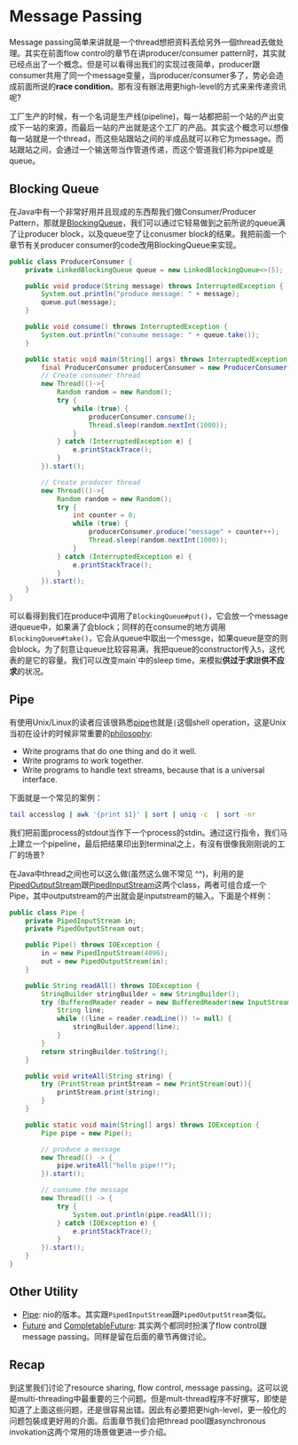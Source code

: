# Message Passing

Message passing简单来讲就是一个thread想把资料丟给另外一個thread去做处理。其实在前面flow control的章节在讲producer/consumer pattern时，其实就已经点出了一个概念。但是可以看得出我们的实现过夜简单，producer跟consumer共用了同一个message变量，当producer/consumer多了，势必会造成前面所说的**race condition**。那有沒有辦法用更high-level的方式来来传递资讯呢?

工厂生产的时候，有一个名词是生产线(pipeline)，每一站都把前一个站的产出变成下一站的來源，而最后一站的产出就是这个工厂的产品。其实这个概念可以想像每一站就是一个thread，而这些站跟站之间的半成品就可以称它为message。而站跟站之间，会通过一个输送带当作管道传递，而这个管道我们称为pipe或是queue。

## Blocking Queue

在Java中有一个非常好用并且现成的东西帮我们做Consumer/Producer Pattern，那就是[BlockingQueue](https://docs.oracle.com/javase/8/docs/api/java/util/concurrent/BlockingQueue.html)，我们可以通过它轻易做到之前所说的queue满了让producer block，以及queue空了让conusmer block的结果。我把前面一个章节有关producer consumer的code改用BlockingQueue来实现。

```java
public class ProducerConsumer {
    private LinkedBlockingQueue queue = new LinkedBlockingQueue<>(5);

    public void produce(String message) throws InterruptedException {
        System.out.println("produce message: " + message);
        queue.put(message);
    }

    public void consume() throws InterruptedException {
        System.out.println("consume message: " + queue.take());
    }

    public static void main(String[] args) throws InterruptedException {
        final ProducerConsumer producerConsumer = new ProducerConsumer();
        // Create consumer thread
        new Thread(()->{
            Random random = new Random();
            try {
                while (true) {
                    producerConsumer.consume();
                    Thread.sleep(random.nextInt(1000));
                }
            } catch (InterruptedException e) {
                e.printStackTrace();
            }
        }).start();

        // Create producer thread
        new Thread(()->{
            Random random = new Random();
            try {
                int counter = 0;
                while (true) {
                    producerConsumer.produce("message" + counter++);
                    Thread.sleep(random.nextInt(1000));
                }
            } catch (InterruptedException e) {
                e.printStackTrace();
            }
        }).start();
    }
}
```

可以看得到我们在produce中调用了`BlockingQueue#put()`，它会放一个message进queue中，如果满了会block；同样的在consume的地方调用 `BlockingQueue#take()`，它会从queue中取出一个messge，如果queue是空的则会block。为了刻意让queue比较容易满，我把queue的constructor传入`5`，这代表的是它的容量。我们可以改变main`中的sleep time，来模拟**供过于求**跟**供不应求**的状况。

## Pipe

有使用Unix/Linux的读者应该很熟悉[pipe](https://en.wikipedia.org/wiki/Pipeline_(software))也就是`|`这個shell operation，这是Unix当初在设计的时候非常重要的[philosophy](https://en.wikipedia.org/wiki/Unix_philosophy):

- Write programs that do one thing and do it well.
- Write programs to work together.
- Write programs to handle text streams, because that is a universal interface.

下面就是一个常见的案例：

```bash
tail accesslog | awk '{print $1}' | sort | uniq -c  | sort -nr
```

我们把前面process的stdout当作下一个process的stdin。通过这行指令，我们马上建立一个pipeline，最后把结果印出到terminal之上，有沒有很像我刚刚说的工厂的场景?

在Java中thread之间也可以这么做(虽然这么做不常见 ^^)，利用的是[PipedOutputStream](https://docs.oracle.com/javase/8/docs/api/java/io/PipedOutputStream.html)跟[PipedInputStream](https://docs.oracle.com/javase/8/docs/api/java/io/PipedInputStream.html)这两个class，两者可组合成一个Pipe，其中outputstream的产出就会是inputstream的输入。下面是个样例：

```java
public class Pipe {
    private PipedInputStream in;
    private PipedOutputStream out;

    public Pipe() throws IOException {
        in = new PipedInputStream(4096);
        out = new PipedOutputStream(in);
    }

    public String readAll() throws IOException {
        StringBuilder stringBuilder = new StringBuilder();
        try (BufferedReader reader = new BufferedReader(new InputStreamReader(in))) {
            String line;
            while ((line = reader.readLine()) != null) {
                stringBuilder.append(line);
            }
        }
        return stringBuilder.toString();
    }

    public void writeAll(String string) {
        try (PrintStream printStream = new PrintStream(out)){
            printStream.print(string);
        }
    }

    public static void main(String[] args) throws IOException {
        Pipe pipe = new Pipe();

        // produce a message
        new Thread(() -> {
            pipe.writeAll("hello pipe!!");
        }).start();

        // consume the message
        new Thread(() -> {
            try {
                System.out.println(pipe.readAll());
            } catch (IOException e) {
                e.printStackTrace();
            }
        }).start();
    }
}
```

## Other Utility

- [Pipe](https://docs.oracle.com/javase/8/docs/api/java/nio/channels/Pipe.html): nio的版本。其实跟`PipedInputStream`跟`PipedOutputStream`类似。
- [Future](https://docs.oracle.com/javase/8/docs/api/index.html?java/util/concurrent/Future.html) and [CompletableFuture](https://docs.oracle.com/javase/8/docs/api/index.html?java/util/concurrent/CompletableFuture.html): 其实两个都同时扮演了flow control跟message passing。同样是留在后面的章节再做讨论。

## Recap

到这里我们讨论了resource sharing, flow control, message passing。这可以说是multi-threading中最重要的三个问题。但是mult-thread程序不好撰写，即使是知道了上面这些问题，还是很容易出错。因此有必要把更high-level，更一般化的问题包裝成更好用的介面。后面章节我们会把thread pool跟asynchronous invokation这两个常用的场景做更进一步介绍。
